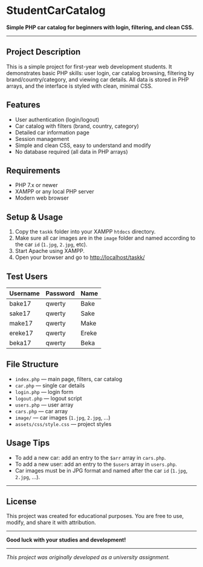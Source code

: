 # StudentCarCatalog

**Simple PHP car catalog for beginners with login, filtering, and clean CSS.**

---

## Project Description

This is a simple project for first-year web development students. It demonstrates basic PHP skills: user login, car catalog browsing, filtering by brand/country/category, and viewing car details. All data is stored in PHP arrays, and the interface is styled with clean, minimal CSS.

## Features
- User authentication (login/logout)
- Car catalog with filters (brand, country, category)
- Detailed car information page
- Session management
- Simple and clean CSS, easy to understand and modify
- No database required (all data in PHP arrays)

## Requirements
- PHP 7.x or newer
- XAMPP or any local PHP server
- Modern web browser

## Setup & Usage
1. Copy the `taskk` folder into your XAMPP `htdocs` directory.
2. Make sure all car images are in the `image` folder and named according to the car `id` (`1.jpg`, `2.jpg`, etc).
3. Start Apache using XAMPP.
4. Open your browser and go to [http://localhost/taskk/](http://localhost/taskk/)

## Test Users
| Username | Password | Name  |
|----------|----------|-------|
| bake17   | qwerty   | Bake  |
| sake17   | qwerty   | Sake  |
| make17   | qwerty   | Make  |
| ereke17  | qwerty   | Ereke |
| beka17   | qwerty   | Beka  |

## File Structure
- `index.php` — main page, filters, car catalog
- `car.php` — single car details
- `login.php` — login form
- `logout.php` — logout script
- `users.php` — user array
- `cars.php` — car array
- `image/` — car images (`1.jpg`, `2.jpg`, ...)
- `assets/css/style.css` — project styles

## Usage Tips
- To add a new car: add an entry to the `$arr` array in `cars.php`.
- To add a new user: add an entry to the `$users` array in `users.php`.
- Car images must be in JPG format and named after the car `id` (`1.jpg`, `2.jpg`, ...).


---

## License
This project was created for educational purposes. You are free to use, modify, and share it with attribution.

---

**Good luck with your studies and development!**

---

_This project was originally developed as a university assignment._
